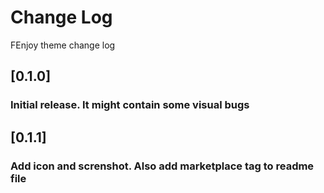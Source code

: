 # Change Log
FEnjoy theme change log

## [0.1.0]
### Initial release. It might contain some visual bugs

## [0.1.1]
### Add icon and screnshot. Also add marketplace tag to readme file